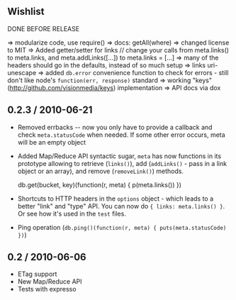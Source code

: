 Wishlist
--------

DONE BEFORE RELEASE

=> modularize code, use require()
=> docs: getAll(where)
=> changed license to MIT
=> Added getter/setter for links // change your calls from meta.links() to meta.links, and meta.addLinks([...]) to meta.links = [...]
=> many of the headers should go in the defaults, instead of so much setup
=> links uri-unescape
=> added `db.error` convenience function to check for errors - still don't like node's `function(err, response)` standard
=> working "keys" (http://github.com/visionmedia/keys) implementation
=> API docs via dox

0.2.3 / 2010-06-21
------------------

* Removed errbacks -- now you only have to provide a callback and check `meta.statusCode` when needed. If some other error occurs, meta will be an empty object
* Added Map/Reduce API syntactic sugar, `meta` has now functions in its prototype allowing to retrieve (`links()`), add (`addLinks()` - pass in a link object or an array), and remove (`removeLink()`) methods.

    db.get(bucket, key)(function(r, meta) { p(meta.links()) })

* Shortcuts to HTTP headers in the `options` object - which leads to a better "link" and "type" API. You can now do `{ links: meta.links() }`. Or see how it's used in the `test` files.
* Ping operation (`db.ping()(function(r, meta) { puts(meta.statusCode) })`)

0.2 / 2010-06-06
----------------

* ETag support
* New Map/Reduce API
* Tests with expresso